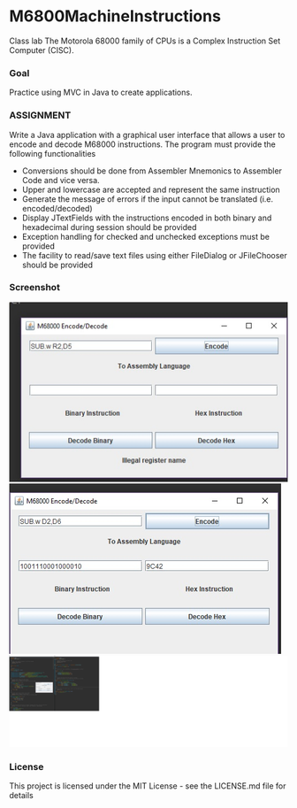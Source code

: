 # M6800MachineInstructions
Class lab
The Motorola 68000 family of CPUs is a Complex Instruction Set Computer (CISC).

### Goal
Practice using MVC in Java to create applications.

### ASSIGNMENT
Write a Java application with a graphical user interface that allows a user to encode and
decode M68000 instructions. The program must provide the following functionalities
- Conversions should be done from Assembler Mnemonics to Assembler Code
and vice versa.
- Upper and lowercase are accepted and represent the same instruction
- Generate the message of errors if the input cannot be translated
(i.e. encoded/decoded)
- Display JTextFields with the instructions encoded in both binary
and hexadecimal during session should be provided
- Exception handling for checked and unchecked exceptions must be provided
- The facility to read/save text files using either FileDialog or JFileChooser
should be provided

### Screenshot
<img src="Screenshots/1.jpg">
<img src="Screenshots/3.jpg">
<img src="Screenshots/2.jpg">

### License
This project is licensed under the MIT License - see the LICENSE.md file for details
